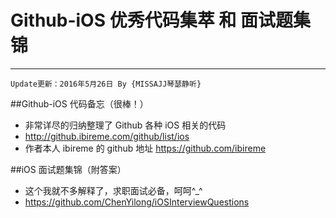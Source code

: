 # Github-iOS 优秀代码集萃 和 面试题集锦
----
```objc
Update更新：2016年5月26日 By {MISSAJJ琴瑟静听} 
```
##Github-iOS 代码备忘（很棒！）
- 非常详尽的归纳整理了 Github 各种 iOS 相关的代码
 - http://github.ibireme.com/github/list/ios
 - 作者本人 ibireme 的 github 地址 https://github.com/ibireme


##iOS 面试题集锦（附答案）

- 这个我就不多解释了，求职面试必备，呵呵^_^
 - https://github.com/ChenYilong/iOSInterviewQuestions

